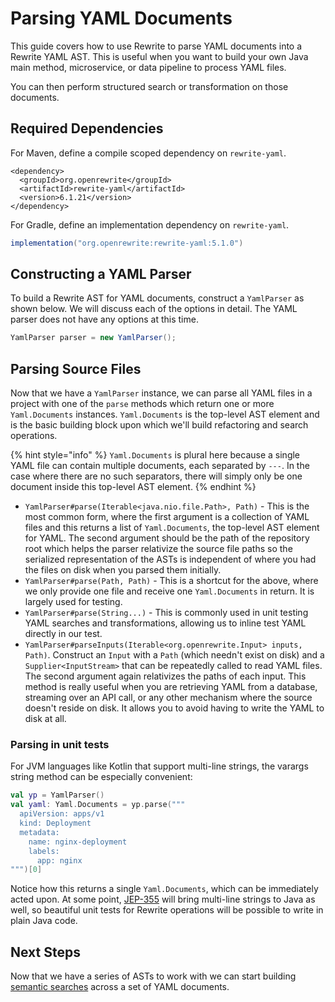 # Parsing YAML Documents

This guide covers how to use Rewrite to parse YAML documents into a Rewrite YAML AST. This is useful when you want to build your own Java main method, microservice, or data pipeline to process YAML files.

You can then perform structured search or transformation on those documents.

## Required Dependencies

For Maven, define a compile scoped dependency on `rewrite-yaml`.

```markup
<dependency>
  <groupId>org.openrewrite</groupId>
  <artifactId>rewrite-yaml</artifactId>
  <version>6.1.21</version>
</dependency>
```

For Gradle, define an implementation dependency on `rewrite-yaml`.

```groovy
implementation("org.openrewrite:rewrite-yaml:5.1.0")
```

## Constructing a YAML Parser

To build a Rewrite AST for YAML documents, construct a `YamlParser` as shown below. We will discuss each of the options in detail. The YAML parser does not have any options at this time.

```java
YamlParser parser = new YamlParser();
```

## Parsing Source Files

Now that we have a `YamlParser` instance, we can parse all YAML files in a project with one of the `parse` methods which return one or more `Yaml.Documents` instances. `Yaml.Documents` is the top-level AST element and is the basic building block upon which we'll build refactoring and search operations.

{% hint style="info" %}
`Yaml.Documents` is plural here because a single YAML file can contain multiple documents, each separated by `---`. In the case where there are no such separators, there will simply only be one document inside this top-level AST element.
{% endhint %}

* `YamlParser#parse(Iterable<java.nio.file.Path>, Path)` - This is the most common form, where the first argument is a collection of YAML files and this returns a list of `Yaml.Documents`, the top-level AST element for YAML. The second argument should be the path of the repository root which helps the parser relativize the source file paths so the serialized representation of the ASTs is independent of where you had the files on disk when you parsed them initially.
* `YamlParser#parse(Path, Path)` - This is a shortcut for the above, where we only provide one file and receive one `Yaml.Documents` in return. It is largely used for testing.
* `YamlParser#parse(String...)` - This is commonly used in unit testing YAML searches and transformations, allowing us to inline test YAML directly in our test.
* `YamlParser#parseInputs(Iterable<org.openrewrite.Input> inputs, Path)`. Construct an `Input` with a `Path` \(which needn't exist on disk\) and a `Supplier<InputStream>` that can be repeatedly called to read YAML files. The second argument again relativizes the paths of each input. This method is really useful when you are retrieving YAML from a database, streaming over an API call, or any other mechanism where the source doesn't reside on disk. It allows you to avoid having to write the YAML to disk at all.

### Parsing in unit tests

For JVM languages like Kotlin that support multi-line strings, the varargs string method can be especially convenient:

```kotlin
val yp = YamlParser()
val yaml: Yaml.Documents = yp.parse("""
  apiVersion: apps/v1
  kind: Deployment
  metadata:
    name: nginx-deployment
    labels:
      app: nginx
""")[0]
```

Notice how this returns a single `Yaml.Documents`, which can be immediately acted upon. At some point, [JEP-355](https://openjdk.java.net/jeps/355) will bring multi-line strings to Java as well, so beautiful unit tests for Rewrite operations will be possible to write in plain Java code.

## Next Steps

Now that we have a series of ASTs to work with we can start building [semantic searches](semantic-search-for-yaml.md) across a set of YAML documents.

